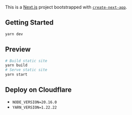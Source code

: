 This is a [Next.js](https://nextjs.org) project bootstrapped with [`create-next-app`](https://nextjs.org/docs/app/api-reference/cli/create-next-app).

## Getting Started

```bash
yarn dev
```

## Preview

```bash
# Build static site
yarn build
# Serve static site
yarn start
```

## Deploy on Cloudflare

- ```NODE_VERSION=20.16.0```
- ```YARN_VERSION=1.22.22```
